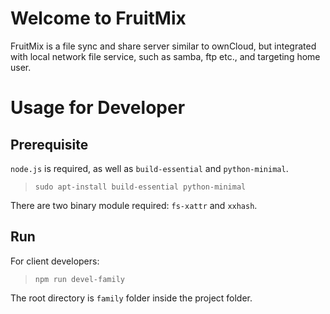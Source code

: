 # Welcome to FruitMix

FruitMix is a file sync and share server similar to ownCloud, but integrated with local network file service, such as samba, ftp etc., and targeting home user.

# Usage for Developer

## Prerequisite

`node.js` is required, as well as `build-essential` and `python-minimal`.

> `sudo apt-install build-essential python-minimal`

There are two binary module required: `fs-xattr` and `xxhash`.

## Run

For client developers: 

> `npm run devel-family`

The root directory is `family` folder inside the project folder.
